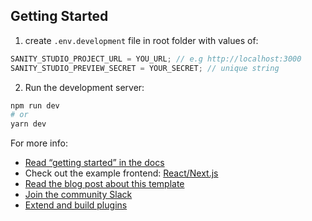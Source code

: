## Getting Started

1. create `.env.development` file in root folder with values of:

```javascript
SANITY_STUDIO_PROJECT_URL = YOU_URL; // e.g http://localhost:3000
SANITY_STUDIO_PREVIEW_SECRET = YOUR_SECRET; // unique string
```

2. Run the development server:

```bash
npm run dev
# or
yarn dev
```

For more info:

- [Read “getting started” in the docs](https://www.sanity.io/docs/introduction/getting-started?utm_source=readme)
- Check out the example frontend: [React/Next.js](https://github.com/sanity-io/tutorial-sanity-blog-react-next)
- [Read the blog post about this template](https://www.sanity.io/blog/build-your-own-blog-with-sanity-and-next-js?utm_source=readme)
- [Join the community Slack](https://slack.sanity.io/?utm_source=readme)
- [Extend and build plugins](https://www.sanity.io/docs/content-studio/extending?utm_source=readme)
